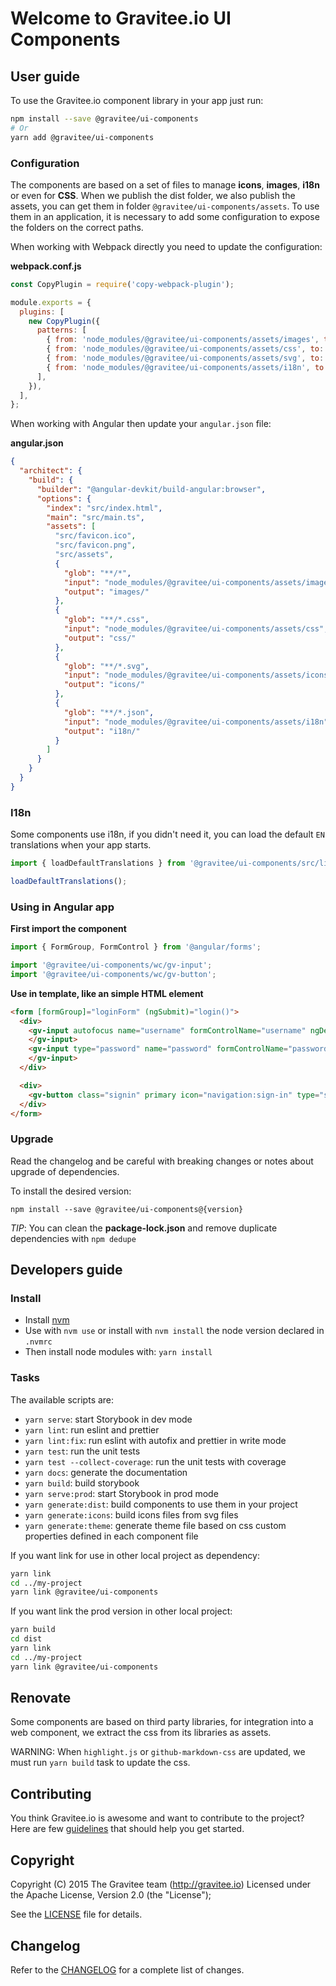 # Welcome to Gravitee.io UI Components

## User guide

To use the Gravitee.io component library in your app just run:

```bash
npm install --save @gravitee/ui-components
# Or
yarn add @gravitee/ui-components
```

### Configuration

The components are based on a set of files to manage **icons**, **images**, **i18n** or even for **CSS**.
When we publish the dist folder, we also publish the assets, you can get them in folder `@gravitee/ui-components/assets`.
To use them in an application, it is necessary to add some configuration to expose the folders on the correct paths.

When working with Webpack directly you need to update the configuration:

**webpack.conf.js**

```javascript
const CopyPlugin = require('copy-webpack-plugin');

module.exports = {
  plugins: [
    new CopyPlugin({
      patterns: [
        { from: 'node_modules/@gravitee/ui-components/assets/images', to: 'images' },
        { from: 'node_modules/@gravitee/ui-components/assets/css', to: 'css' },
        { from: 'node_modules/@gravitee/ui-components/assets/svg', to: 'svg' },
        { from: 'node_modules/@gravitee/ui-components/assets/i18n', to: 'i18n' },
      ],
    }),
  ],
};
```

When working with Angular then update your `angular.json` file:

**angular.json**

```json
{
  "architect": {
    "build": {
      "builder": "@angular-devkit/build-angular:browser",
      "options": {
        "index": "src/index.html",
        "main": "src/main.ts",
        "assets": [
          "src/favicon.ico",
          "src/favicon.png",
          "src/assets",
          {
            "glob": "**/*",
            "input": "node_modules/@gravitee/ui-components/assets/images",
            "output": "images/"
          },
          {
            "glob": "**/*.css",
            "input": "node_modules/@gravitee/ui-components/assets/css",
            "output": "css/"
          },
          {
            "glob": "**/*.svg",
            "input": "node_modules/@gravitee/ui-components/assets/icons",
            "output": "icons/"
          },
          {
            "glob": "**/*.json",
            "input": "node_modules/@gravitee/ui-components/assets/i18n",
            "output": "i18n/"
          }
        ]
      }
    }
  }
}
```

### I18n

Some components use i18n, if you didn't need it, you can load the default `EN` translations when your app starts.

```js
import { loadDefaultTranslations } from '@gravitee/ui-components/src/lib/i18n';

loadDefaultTranslations();
```

### Using in Angular app

**First import the component**

```js
import { FormGroup, FormControl } from '@angular/forms';

import '@gravitee/ui-components/wc/gv-input';
import '@gravitee/ui-components/wc/gv-button';
```

**Use in template, like an simple HTML element**

```html
<form [formGroup]="loginForm" (ngSubmit)="login()">
  <div>
    <gv-input autofocus name="username" formControlName="username" ngDefaultControl gvControl icon-left="communication:shield-user">
    </gv-input>
    <gv-input type="password" name="password" formControlName="password" ngDefaultControl gvControl icon-left="general:shield-protected">
    </gv-input>
  </div>

  <div>
    <gv-button class="signin" primary icon="navigation:sign-in" type="submit">Login</gv-button>
  </div>
</form>
```

### Upgrade

Read the changelog and be careful with breaking changes or notes about upgrade of dependencies.

To install the desired version:

```
npm install --save @gravitee/ui-components@{version}
```

_TIP_: You can clean the **package-lock.json** and remove duplicate dependencies with `npm dedupe`

## Developers guide

### Install

- Install [nvm](https://github.com/nvm-sh/nvm)
- Use with `nvm use` or install with `nvm install` the node version declared in `.nvmrc`
- Then install node modules with: `yarn install`

### Tasks

The available scripts are:

- `yarn serve`: start Storybook in dev mode
- `yarn lint`: run eslint and prettier
- `yarn lint:fix`: run eslint with autofix and prettier in write mode
- `yarn test`: run the unit tests
- `yarn test --collect-coverage`: run the unit tests with coverage
- `yarn docs`: generate the documentation
- `yarn build`: build storybook
- `yarn serve:prod`: start Storybook in prod mode
- `yarn generate:dist`: build components to use them in your project
- `yarn generate:icons`: build icons files from svg files
- `yarn generate:theme`: generate theme file based on css custom properties defined in each component file

If you want link for use in other local project as dependency:

```bash
yarn link
cd ../my-project
yarn link @gravitee/ui-components
```

If you want link the prod version in other local project:

```bash
yarn build
cd dist
yarn link
cd ../my-project
yarn link @gravitee/ui-components
```

## Renovate

Some components are based on third party libraries, for integration into a web component, we extract the css from its libraries as assets.

WARNING: When `highlight.js` or `github-markdown-css` are updated, we must run `yarn build` task to update the css.

## Contributing

You think Gravitee.io is awesome and want to contribute to the project?
Here are few [guidelines](https://github.com/gravitee-io/gravitee-ui-components/blob/master/CONTRIBUTING.md) that should help you get started.

## Copyright

Copyright (C) 2015 The Gravitee team (http://gravitee.io)
Licensed under the Apache License, Version 2.0 (the "License");

See the [LICENSE](https://github.com/gravitee-io/gravitee-ui-components/blob/master/LICENSE.txt) file for details.

## Changelog

Refer to the [CHANGELOG](https://github.com/gravitee-io/gravitee-ui-components/blob/master/CHANGELOG.md) for a complete list of changes.
